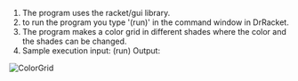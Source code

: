 1. The program uses the racket/gui library.
2. to run the program you type '(run)' in the command window in DrRacket.
3. The program makes a color grid in different shades where the color and the shades can be changed.
4. Sample execution
   input: (run)
   Output:
   
![ColorGrid](https://github.com/CS2613-WI24-FR01B/exploration-activity-1-OwenLinden/assets/156261560/b061fb96-6164-444c-ad30-d6ff30255d48)
